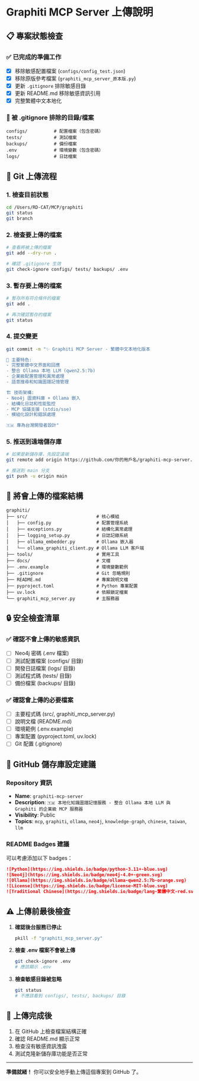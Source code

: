 # Graphiti MCP Server 上傳說明

## 📋 專案狀態檢查

### ✅ 已完成的準備工作
- [x] 移除敏感配置檔案 (`configs/config_test.json`)
- [x] 移除原版參考檔案 (`graphiti_mcp_server_原本版.py`)
- [x] 更新 `.gitignore` 排除敏感目錄
- [x] 更新 README.md 移除敏感資訊引用
- [x] 完整繁體中文本地化

### 🚫 被 .gitignore 排除的目錄/檔案
```
configs/          # 配置檔案（包含密碼）
tests/            # 測試檔案
backups/          # 備份檔案
.env              # 環境變數（包含密碼）
logs/             # 日誌檔案
```

## 🔄 Git 上傳流程

### 1. 檢查目前狀態
```bash
cd /Users/RD-CAT/MCP/graphiti
git status
git branch
```

### 2. 檢查要上傳的檔案
```bash
# 查看將被上傳的檔案
git add --dry-run .

# 確認 .gitignore 生效
git check-ignore configs/ tests/ backups/ .env
```

### 3. 暫存要上傳的檔案
```bash
# 暫存所有符合條件的檔案
git add .

# 再次確認暫存的檔案
git status
```

### 4. 提交變更
```bash
git commit -m "✨ Graphiti MCP Server - 繁體中文本地化版本

🌟 主要特色:
- 完整繁體中文界面和回應
- 整合 Ollama 本地 LLM (qwen2.5:7b)
- 企業級配置管理和異常處理
- 語意搜尋和知識圖譜記憶管理

🏗️ 技術架構:
- Neo4j 圖資料庫 + Ollama 嵌入
- 結構化日誌和性能監控
- MCP 協議支援 (stdio/sse)
- 模組化設計和錯誤處理

🇹🇼 專為台灣開發者設計"
```

### 5. 推送到遠端儲存庫
```bash
# 如果是新儲存庫，先設定遠端
git remote add origin https://github.com/你的用戶名/graphiti-mcp-server.git

# 推送到 main 分支
git push -u origin main
```

## 📁 將會上傳的檔案結構

```
graphiti/
├── src/                          # 核心模組
│   ├── config.py                 # 配置管理系統
│   ├── exceptions.py             # 結構化異常處理
│   ├── logging_setup.py          # 日誌記錄系統
│   ├── ollama_embedder.py        # Ollama 嵌入器
│   └── ollama_graphiti_client.py # Ollama LLM 客戶端
├── tools/                        # 實用工具
├── docs/                         # 文檔
├── .env.example                  # 環境變數範例
├── .gitignore                    # Git 忽略規則
├── README.md                     # 專案說明文檔
├── pyproject.toml                # Python 專案配置
├── uv.lock                       # 依賴鎖定檔案
└── graphiti_mcp_server.py        # 主服務器
```

## 🔒 安全檢查清單

### ✅ 確認不會上傳的敏感資訊
- [ ] Neo4j 密碼 (.env 檔案)
- [ ] 測試配置檔案 (configs/ 目錄)
- [ ] 開發日誌檔案 (logs/ 目錄)
- [ ] 測試程式碼 (tests/ 目錄)
- [ ] 備份檔案 (backups/ 目錄)

### ✅ 確認會上傳的必要檔案
- [ ] 主要程式碼 (src/, graphiti_mcp_server.py)
- [ ] 說明文檔 (README.md)
- [ ] 環境範例 (.env.example)
- [ ] 專案配置 (pyproject.toml, uv.lock)
- [ ] Git 配置 (.gitignore)

## 📝 GitHub 儲存庫設定建議

### Repository 資訊
- **Name**: `graphiti-mcp-server`
- **Description**: `🇹🇼 本地化知識圖譜記憶服務 - 整合 Ollama 本地 LLM 與 Graphiti 的企業級 MCP 服務器`
- **Visibility**: Public
- **Topics**: `mcp`, `graphiti`, `ollama`, `neo4j`, `knowledge-graph`, `chinese`, `taiwan`, `llm`

### README Badges 建議
可以考慮添加以下 badges：
```markdown
![Python](https://img.shields.io/badge/python-3.11+-blue.svg)
![Neo4j](https://img.shields.io/badge/neo4j-4.0+-green.svg)
![Ollama](https://img.shields.io/badge/ollama-qwen2.5:7b-orange.svg)
![License](https://img.shields.io/badge/license-MIT-blue.svg)
![Traditional Chinese](https://img.shields.io/badge/lang-繁體中文-red.svg)
```

## ⚠️ 上傳前最後檢查

1. **確認後台服務已停止**
   ```bash
   pkill -f "graphiti_mcp_server.py"
   ```

2. **檢查 .env 檔案不會被上傳**
   ```bash
   git check-ignore .env
   # 應該顯示 .env
   ```

3. **檢查敏感目錄被忽略**
   ```bash
   git status
   # 不應該看到 configs/, tests/, backups/ 目錄
   ```

## 🎯 上傳完成後

1. 在 GitHub 上檢查檔案結構正確
2. 確認 README.md 顯示正常
3. 檢查沒有敏感資訊洩露
4. 測試克隆新儲存庫功能是否正常

---

**準備就緒！** 你可以安全地手動上傳這個專案到 GitHub 了。